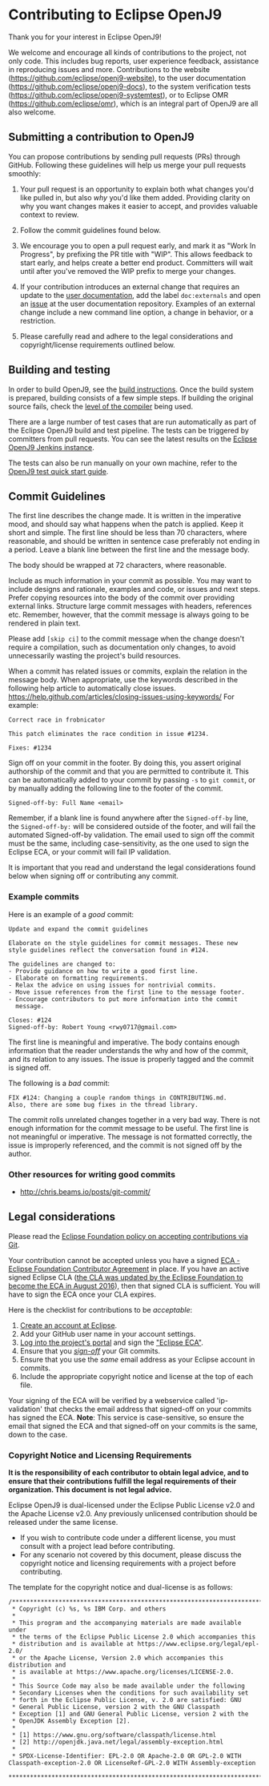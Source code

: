 <!--
Copyright (c) 2017, 2020 IBM Corp. and others

This program and the accompanying materials are made available under
the terms of the Eclipse Public License 2.0 which accompanies this
distribution and is available at https://www.eclipse.org/legal/epl-2.0/
or the Apache License, Version 2.0 which accompanies this distribution and
is available at https://www.apache.org/licenses/LICENSE-2.0.

This Source Code may also be made available under the following
Secondary Licenses when the conditions for such availability set
forth in the Eclipse Public License, v. 2.0 are satisfied: GNU
General Public License, version 2 with the GNU Classpath
Exception [1] and GNU General Public License, version 2 with the
OpenJDK Assembly Exception [2].

[1] https://www.gnu.org/software/classpath/license.html
[2] http://openjdk.java.net/legal/assembly-exception.html

SPDX-License-Identifier: EPL-2.0 OR Apache-2.0 OR GPL-2.0 WITH Classpath-exception-2.0 OR LicenseRef-GPL-2.0 WITH Assembly-exception
-->

# Contributing to Eclipse OpenJ9

Thank you for your interest in Eclipse OpenJ9!

We welcome and encourage all kinds of contributions to the project, not only
code. This includes bug reports, user experience feedback, assistance in
reproducing issues and more. Contributions to the website
(https://github.com/eclipse/openj9-website), to the user documentation
(https://github.com/eclipse/openj9-docs), to the system verification tests
(https://github.com/eclipse/openj9-systemtest), or to Eclipse OMR
(https://github.com/eclipse/omr), which is an integral part of OpenJ9 are all
also welcome.


## Submitting a contribution to OpenJ9

You can propose contributions by sending pull requests (PRs) through GitHub.
Following these guidelines will help us merge your pull requests smoothly:

1. Your pull request is an opportunity to explain both what changes you'd like
   pulled in, but also _why_ you'd like them added. Providing clarity on why
   you want changes makes it easier to accept, and provides valuable context to
   review.

2. Follow the commit guidelines found below.

3. We encourage you to open a pull request early, and mark it as "Work In
   Progress", by prefixing the PR title with "WIP". This allows feedback to
   start early, and helps create a better end product. Committers will wait
   until after you've removed the WIP prefix to merge your changes.

4. If your contribution introduces an external change that requires an update
   to the [user documentation](https://www.eclipse.org/openj9/docs/), add the
   label `doc:externals` and open an  [issue](https://github.com/eclipse/openj9-docs/issues/new?template=new-documentation-change.md)
   at the user documentation repository. Examples of an external change include
   a new command line option, a change in behavior, or a restriction.

5. Please carefully read and adhere to the legal considerations and
   copyright/license requirements outlined below.
   
   
## Building and testing

In order to build OpenJ9, see the [build instructions](https://github.com/eclipse/openj9/tree/master/doc/build-instructions).
Once the build system is prepared, building consists of a few simple steps. If
building the original source fails, check the [level of the compiler](https://eclipse.github.io/openj9-docs/openj9_support/)
being used. 


There are a large number of test cases that are run automatically as part of
the Eclipse OpenJ9 build and test pipeline. The tests can be triggered by
committers from pull requests. You can see the latest results on the
[Eclipse OpenJ9 Jenkins instance](https://ci.eclipse.org/openj9/).

The tests can also be run manually on your own machine, refer to the
[OpenJ9 test quick start guide](https://github.com/eclipse/openj9/blob/master/test/README.md).


## Commit Guidelines

The first line describes the change made. It is written in the imperative mood,
and should say what happens when the patch is applied. Keep it short and
simple. The first line should be less than 70 characters, where reasonable,
and should be written in sentence case preferably not ending in a period.
Leave a blank line between the first line and the message body.

The body should be wrapped at 72 characters, where reasonable.

Include as much information in your commit as possible. You may want to include
designs and rationale, examples and code, or issues and next steps. Prefer
copying resources into the body of the commit over providing external links.
Structure large commit messages with headers, references etc. Remember, however,
that the commit message is always going to be rendered in plain text.

Please add `[skip ci]` to the commit message when the change doesn't require a
compilation, such as documentation only changes, to avoid unnecessarily wasting
the project's build resources.

When a commit has related issues or commits, explain the relation in the message
body. When appropriate, use the keywords described in the following help article
to automatically close issues.
https://help.github.com/articles/closing-issues-using-keywords/
For example:

```
Correct race in frobnicator

This patch eliminates the race condition in issue #1234.

Fixes: #1234
```

Sign off on your commit in the footer. By doing this, you assert original
authorship of the commit and that you are permitted to contribute it. This can
be automatically added to your commit by passing `-s` to `git commit`, or by
manually adding the following line to the footer of the commit.

```
Signed-off-by: Full Name <email>
```

Remember, if a blank line is found anywhere after the `Signed-off-by` line, the
`Signed-off-by:` will be considered outside of the footer, and will fail the
automated Signed-off-by validation. The email used to sign off the commit must
be the same, including case-sensitivity, as the one used to sign the Eclipse ECA,
or your commit will fail IP validation.

It is important that you read and understand the legal considerations found
below when signing off or contributing any commit.

### Example commits

Here is an example of a *good* commit:

```
Update and expand the commit guidelines

Elaborate on the style guidelines for commit messages. These new
style guidelines reflect the conversation found in #124.

The guidelines are changed to:
- Provide guidance on how to write a good first line.
- Elaborate on formatting requirements.
- Relax the advice on using issues for nontrivial commits.
- Move issue references from the first line to the message footer.
- Encourage contributors to put more information into the commit
  message.

Closes: #124
Signed-off-by: Robert Young <rwy0717@gmail.com>
```

The first line is meaningful and imperative. The body contains enough
information that the reader understands the why and how of the commit, and its
relation to any issues. The issue is properly tagged and the commit is signed
off.

The following is a *bad* commit:

```
FIX #124: Changing a couple random things in CONTRIBUTING.md.
Also, there are some bug fixes in the thread library.
```

The commit rolls unrelated changes together in a very bad way. There is not
enough information for the commit message to be useful. The first line is not
meaningful or imperative. The message is not formatted correctly, the issue is
improperly referenced, and the commit is not signed off by the author.

### Other resources for writing good commits

- http://chris.beams.io/posts/git-commit/

## Legal considerations

Please read the [Eclipse Foundation policy on accepting contributions via Git](http://wiki.eclipse.org/Development_Resources/Contributing_via_Git).

Your contribution cannot be accepted unless you have a signed [ECA - Eclipse Foundation Contributor Agreement](http://www.eclipse.org/legal/ECA.php) in place. If you have an active signed Eclipse CLA
([the CLA was updated by the Eclipse Foundation to become the ECA in August 2016](https://mmilinkov.wordpress.com/2016/08/15/contributor-agreement-update/)),
then that signed CLA is sufficient. You will have to sign the ECA once your CLA expires.

Here is the checklist for contributions to be _acceptable_:

1. [Create an account at Eclipse](https://dev.eclipse.org/site_login/createaccount.php).
2. Add your GitHub user name in your account settings.
3. [Log into the project's portal](https://projects.eclipse.org/) and sign the ["Eclipse ECA"](https://projects.eclipse.org/user/sign/cla).
4. Ensure that you [_sign-off_](https://wiki.eclipse.org/Development_Resources/Contributing_via_Git#Signing_off_on_a_commit) your Git commits.
5. Ensure that you use the _same_ email address as your Eclipse account in commits.
6. Include the appropriate copyright notice and license at the top of each file.

Your signing of the ECA will be verified by a webservice called 'ip-validation'
that checks the email address that signed-off on your commits has signed the
ECA. **Note**: This service is case-sensitive, so ensure the email that signed
the ECA and that signed-off on your commits is the same, down to the case.

### Copyright Notice and Licensing Requirements

**It is the responsibility of each contributor to obtain legal advice, and
to ensure that their contributions fulfill the legal requirements of their
organization. This document is not legal advice.**

Eclipse OpenJ9 is dual-licensed under the Eclipse Public License v2.0 and the
Apache License v2.0. Any previously unlicensed contribution should be released
under the same license.

* If you wish to contribute code under a different license, you must consult
  with a project lead before contributing.
* For any scenario not covered by this document, please discuss the copyright
  notice and licensing requirements with a project before contributing.

The template for the copyright notice and dual-license is as follows:
```
/*******************************************************************************
 * Copyright (c) %s, %s IBM Corp. and others
 *
 * This program and the accompanying materials are made available under
 * the terms of the Eclipse Public License 2.0 which accompanies this
 * distribution and is available at https://www.eclipse.org/legal/epl-2.0/
 * or the Apache License, Version 2.0 which accompanies this distribution and
 * is available at https://www.apache.org/licenses/LICENSE-2.0.
 *
 * This Source Code may also be made available under the following
 * Secondary Licenses when the conditions for such availability set
 * forth in the Eclipse Public License, v. 2.0 are satisfied: GNU
 * General Public License, version 2 with the GNU Classpath
 * Exception [1] and GNU General Public License, version 2 with the
 * OpenJDK Assembly Exception [2].
 *
 * [1] https://www.gnu.org/software/classpath/license.html
 * [2] http://openjdk.java.net/legal/assembly-exception.html
 *
 * SPDX-License-Identifier: EPL-2.0 OR Apache-2.0 OR GPL-2.0 WITH Classpath-exception-2.0 OR LicenseRef-GPL-2.0 WITH Assembly-exception
 *******************************************************************************/
```

